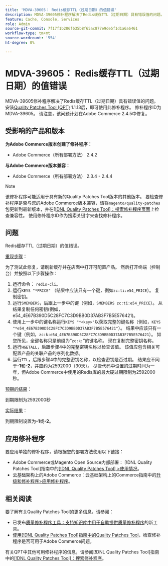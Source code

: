 ```yaml
---
title: 'MDVA-39605： Redis缓存TTL（过期日期）的值错误'
description: MDVA-39605修补程序解决了Redis缓存TTL（过期日期）具有错误值的问题。 安装[Quality Patches Tool (QPT)](https://experienceleague.adobe.com/en/docs/commerce-knowledge-base/kb/announcements/commerce-announcements/magento-quality-patches-released-new-tool-to-self-serve-quality-patches) 1.1.13后，即可使用此修补程序。 修补程序ID为MDVA-39605。 请注意，该问题计划在Adobe Commerce 2.4.5中修复。
feature: Cache, Console, Services
role: Admin
source-git-commit: 7f17f1b286f635b8f65ac877e9de5f1d1a6a6461
workflow-type: tm+mt
source-wordcount: '554'
ht-degree: 0%

---
```


# MDVA-39605： Redis缓存TTL（过期日期）的值错误

MDVA-39605修补程序解决了Redis缓存TTL（过期日期）具有错误值的问题。 安装[Quality Patches Tool (QPT)](https://experienceleague.adobe.com/en/docs/commerce-knowledge-base/kb/announcements/commerce-announcements/magento-quality-patches-released-new-tool-to-self-serve-quality-patches) 1.1.13后，即可使用此修补程序。 修补程序ID为MDVA-39605。 请注意，该问题计划在Adobe Commerce 2.4.5中修复。

## 受影响的产品和版本

**为Adobe Commerce版本创建了修补程序：**

* Adobe Commerce（所有部署方法） 2.4.2

**与Adobe Commerce版本兼容：**

* Adobe Commerce（所有部署方法） 2.3.4 - 2.4.4

>[!NOTE]
>
>该修补程序可能适用于具有新的Quality Patches Tool版本的其他版本。 要检查修补程序是否与您的Adobe Commerce版本兼容，请将`magento/quality-patches`包更新到最新版本，并在[[!DNL Quality Patches Tool]：搜索修补程序页面](https://experienceleague.adobe.com/en/docs/commerce-knowledge-base/kb/announcements/commerce-announcements/magento-quality-patches-released-new-tool-to-self-serve-quality-patches)上检查兼容性。 使用修补程序ID作为搜索关键字来查找修补程序。

## 问题

Redis缓存TTL（过期日期）的值错误。

<u>重现步骤</u>：

为了测试此修复，请刷新缓存并在店面中打开可配置产品。 然后打开终端（控制台）并按照以下步骤操作：

1. 运行命令： `redis-cli`。
1. 运行`KEYS "*PRICE"` （结果中应该只有一个键，例如`zc:ti:e54_PRICE`）。 复制密钥。
1. 运行`SMEMBERS`，后跟上一步中的键（例如，`SMEMBERS zc:ti:e54_PRICE`）。 从结果复制任何密钥(例如，e54_4E67B390D5C28FC7C3D9BB0D37AB3F7B5E576421)。
1. 使用上一步中的键名称运行`KEYS "*<key>"`以获取完整的键名称（例如，`KEYS "*e54_4E67B390D5C28FC7C3D9BB0D37AB3F7B5E576421"`）。 结果中应该只有一个键（例如，`zc:k:e54_4E67B390D5C28FC7C3D9BB0D37AB3F7B5E576421`）。 如您所见，全键名称只是前缀为“`zc:k:`”的键名称。 现在复制完整密钥名称。
1. 运行`HGETALL`，后跟步骤4中的完整密钥名称以检查该值。 该值应包含相关可配置产品的关联产品的序列化数据。
1. 运行`TTL`，后跟步骤4中的完整密钥名称，以检查密钥是否过期。 结果应不同于&#x200B;**-1**&#x200B;和&#x200B;**-2**，并应约为2592000（30天）。 尽管代码中设置的过期时间为一年，但Adobe Commerce中使用的Redis库的最大硬过期限制为2592000秒。

<u>预期的结果</u>：

到期限制为2592000秒

<u>实际结果</u>：

到期限制设置为&#x200B;**-1**&#x200B;或&#x200B;**-2**。

## 应用修补程序

要应用单独的修补程序，请根据您的部署方法使用以下链接：

* Adobe Commerce或Magento Open Source内部部署： [!DNL Quality Patches Tool]指南中的[[!DNL Quality Patches Tool] >使用情况](/help/tools/quality-patches-tool/usage.md)。
* 云基础架构上的Adobe Commerce：云基础架构上的Commerce指南中的[升级和修补程序>应用修补程序](https://experienceleague.adobe.com/docs/commerce-cloud-service/user-guide/develop/upgrade/apply-patches.html)。

## 相关阅读

要了解有关Quality Patches Tool的更多信息，请参阅：

* 已发布[质量修补程序工具：支持知识库中用于自助提供质量修补程序](https://experienceleague.adobe.com/en/docs/commerce-knowledge-base/kb/announcements/commerce-announcements/magento-quality-patches-released-new-tool-to-self-serve-quality-patches)的新工具。
* [使用[!DNL Quality Patches Tool]指南中的Quality Patches Tool](/help/tools/quality-patches-tool/patches-available-in-qpt/check-patch-for-magento-issue-with-magento-quality-patches.md)，检查修补程序是否可用于Adobe Commerce问题。

有关QPT中其他可用修补程序的信息，请参阅[!DNL Quality Patches Tool]指南中的[[!DNL Quality Patches Tool]：搜索修补程序](https://experienceleague.adobe.com/tools/commerce-quality-patches/index.html)。
